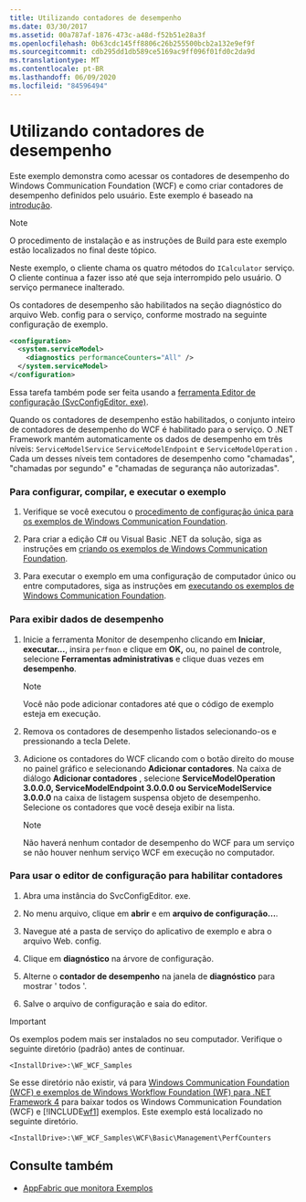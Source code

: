 ```yaml
---
title: Utilizando contadores de desempenho
ms.date: 03/30/2017
ms.assetid: 00a787af-1876-473c-a48d-f52b51e28a3f
ms.openlocfilehash: 0b63cdc145ff8806c26b255500bcb2a132e9ef9f
ms.sourcegitcommit: cdb295dd1db589ce5169ac9ff096f01fd0c2da9d
ms.translationtype: MT
ms.contentlocale: pt-BR
ms.lasthandoff: 06/09/2020
ms.locfileid: "84596494"
---
```

# <a name="using-performance-counters"></a>Utilizando contadores de desempenho
Este exemplo demonstra como acessar os contadores de desempenho do Windows Communication Foundation (WCF) e como criar contadores de desempenho definidos pelo usuário. Este exemplo é baseado na [introdução](getting-started-sample.md).  
  
> [!NOTE]
> O procedimento de instalação e as instruções de Build para este exemplo estão localizados no final deste tópico.  
  
 Neste exemplo, o cliente chama os quatro métodos do `ICalculator` serviço. O cliente continua a fazer isso até que seja interrompido pelo usuário. O serviço permanece inalterado.  
  
 Os contadores de desempenho são habilitados na seção diagnóstico do arquivo Web. config para o serviço, conforme mostrado na seguinte configuração de exemplo.  
  
```xml  
<configuration>  
  <system.serviceModel>  
    <diagnostics performanceCounters="All" />
  </system.serviceModel>  
</configuration>  
```  
  
 Essa tarefa também pode ser feita usando a [ferramenta Editor de configuração (SvcConfigEditor. exe)](../configuration-editor-tool-svcconfigeditor-exe.md).  
  
 Quando os contadores de desempenho estão habilitados, o conjunto inteiro de contadores de desempenho do WCF é habilitado para o serviço. O .NET Framework mantém automaticamente os dados de desempenho em três níveis: `ServiceModelService` `ServiceModelEndpoint` e `ServiceModelOperation` . Cada um desses níveis tem contadores de desempenho como "chamadas", "chamadas por segundo" e "chamadas de segurança não autorizadas".  
  
### <a name="to-set-up-build-and-run-the-sample"></a>Para configurar, compilar, e executar o exemplo  
  
1. Verifique se você executou o [procedimento de configuração única para os exemplos de Windows Communication Foundation](one-time-setup-procedure-for-the-wcf-samples.md).  
  
2. Para criar a edição C# ou Visual Basic .NET da solução, siga as instruções em [criando os exemplos de Windows Communication Foundation](building-the-samples.md).  
  
3. Para executar o exemplo em uma configuração de computador único ou entre computadores, siga as instruções em [executando os exemplos de Windows Communication Foundation](running-the-samples.md).  
  
### <a name="to-view-performance-data"></a>Para exibir dados de desempenho  
  
1. Inicie a ferramenta Monitor de desempenho clicando em **Iniciar**, **executar...**, insira `perfmon` e clique em **OK,** ou, no painel de controle, selecione **Ferramentas administrativas** e clique duas vezes em **desempenho**.  
  
    > [!NOTE]
    > Você não pode adicionar contadores até que o código de exemplo esteja em execução.  
  
2. Remova os contadores de desempenho listados selecionando-os e pressionando a tecla Delete.  
  
3. Adicione os contadores do WCF clicando com o botão direito do mouse no painel gráfico e selecionando **Adicionar contadores**. Na caixa de diálogo **Adicionar contadores** , selecione **ServiceModelOperation 3.0.0.0, ServiceModelEndpoint 3.0.0.0 ou ServiceModelService 3.0.0.0** na caixa de listagem suspensa objeto de desempenho. Selecione os contadores que você deseja exibir na lista.  
  
    > [!NOTE]
    > Não haverá nenhum contador de desempenho do WCF para um serviço se não houver nenhum serviço WCF em execução no computador.  
  
### <a name="to-use-the-configuration-editor-to-enable-counters"></a>Para usar o editor de configuração para habilitar contadores  
  
1. Abra uma instância do SvcConfigEditor. exe.  
  
2. No menu arquivo, clique em **abrir** e em **arquivo de configuração...**.  
  
3. Navegue até a pasta de serviço do aplicativo de exemplo e abra o arquivo Web. config.  
  
4. Clique em **diagnóstico** na árvore de configuração.  
  
5. Alterne o **contador de desempenho** na janela de **diagnóstico** para mostrar ' todos '.  
  
6. Salve o arquivo de configuração e saia do editor.  
  
> [!IMPORTANT]
> Os exemplos podem mais ser instalados no seu computador. Verifique o seguinte diretório (padrão) antes de continuar.  
>
> `<InstallDrive>:\WF_WCF_Samples`  
>
> Se esse diretório não existir, vá para [Windows Communication Foundation (WCF) e exemplos de Windows Workflow Foundation (WF) para .NET Framework 4](https://www.microsoft.com/download/details.aspx?id=21459) para baixar todos os Windows Communication Foundation (WCF) e [!INCLUDE[wf1](../../../../includes/wf1-md.md)] exemplos. Este exemplo está localizado no seguinte diretório.  
>
> `<InstallDrive>:\WF_WCF_Samples\WCF\Basic\Management\PerfCounters`  
  
## <a name="see-also"></a>Consulte também

- [AppFabric que monitora Exemplos](https://docs.microsoft.com/previous-versions/appfabric/ff383407(v=azure.10))
